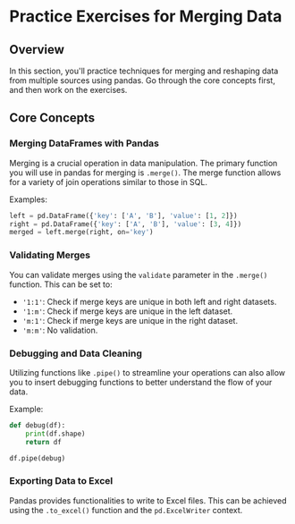 # Practice Exercises for Merging Data

## Overview

In this section, you'll practice techniques for merging and reshaping data from multiple sources using pandas. Go through the core concepts first, and then work on the exercises.

## Core Concepts

### Merging DataFrames with Pandas

Merging is a crucial operation in data manipulation. The primary function you will use in pandas for merging is `.merge()`. The merge function allows for a variety of join operations similar to those in SQL.

Examples:

```python
left = pd.DataFrame({'key': ['A', 'B'], 'value': [1, 2]})
right = pd.DataFrame({'key': ['A', 'B'], 'value': [3, 4]})
merged = left.merge(right, on='key')
```

### Validating Merges

You can validate merges using the `validate` parameter in the `.merge()` function. This can be set to:
- `'1:1'`: Check if merge keys are unique in both left and right datasets.
- `'1:m'`: Check if merge keys are unique in the left dataset.
- `'m:1'`: Check if merge keys are unique in the right dataset.
- `'m:m'`: No validation.

### Debugging and Data Cleaning

Utilizing functions like `.pipe()` to streamline your operations can also allow you to insert debugging functions to better understand the flow of your data.

Example:

```python
def debug(df):
    print(df.shape)
    return df

df.pipe(debug)
```

### Exporting Data to Excel

Pandas provides functionalities to write to Excel files. This can be achieved using the `.to_excel()` function and the `pd.ExcelWriter` context.

